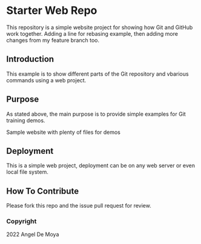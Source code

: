 # Starter Web Repo

This repository is a simple website project for showing how Git and GitHub work together.
Adding a line for rebasing example, then adding more changes from my feature branch too.

## Introduction

This example is to show different parts of the Git repository and vbarious commands using a web project.

## Purpose

As stated above, the main purpose is to provide simple examples for Git training demos.

Sample website with plenty of files for demos

## Deployment

This is a simple web project, deployment can be on any web server or even local file system.

## How To Contribute

Please fork this repo and the issue pull request for review.

### Copyright

2022 Angel De Moya
